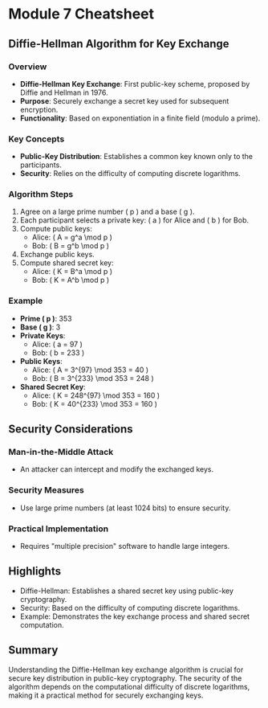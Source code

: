 # Module 7 Cheatsheet

## Diffie-Hellman Algorithm for Key Exchange

### Overview
- **Diffie-Hellman Key Exchange**: First public-key scheme, proposed by Diffie and Hellman in 1976.
- **Purpose**: Securely exchange a secret key used for subsequent encryption.
- **Functionality**: Based on exponentiation in a finite field (modulo a prime).

### Key Concepts
- **Public-Key Distribution**: Establishes a common key known only to the participants.
- **Security**: Relies on the difficulty of computing discrete logarithms.

### Algorithm Steps
1. Agree on a large prime number \( p \) and a base \( g \).
2. Each participant selects a private key: \( a \) for Alice and \( b \) for Bob.
3. Compute public keys:
   - Alice: \( A = g^a \mod p \)
   - Bob: \( B = g^b \mod p \)
4. Exchange public keys.
5. Compute shared secret key:
   - Alice: \( K = B^a \mod p \)
   - Bob: \( K = A^b \mod p \)

### Example
- **Prime \( p \)**: 353
- **Base \( g \)**: 3
- **Private Keys**:
  - Alice: \( a = 97 \)
  - Bob: \( b = 233 \)
- **Public Keys**:
  - Alice: \( A = 3^{97} \mod 353 = 40 \)
  - Bob: \( B = 3^{233} \mod 353 = 248 \)
- **Shared Secret Key**:
  - Alice: \( K = 248^{97} \mod 353 = 160 \)
  - Bob: \( K = 40^{233} \mod 353 = 160 \)

## Security Considerations

### Man-in-the-Middle Attack
- An attacker can intercept and modify the exchanged keys.

### Security Measures
- Use large prime numbers (at least 1024 bits) to ensure security.

### Practical Implementation
- Requires "multiple precision" software to handle large integers.

## Highlights
- Diffie-Hellman: Establishes a shared secret key using public-key cryptography.
- Security: Based on the difficulty of computing discrete logarithms.
- Example: Demonstrates the key exchange process and shared secret computation.

## Summary
Understanding the Diffie-Hellman key exchange algorithm is crucial for secure key distribution in public-key cryptography. The security of the algorithm depends on the computational difficulty of discrete logarithms, making it a practical method for securely exchanging keys.
